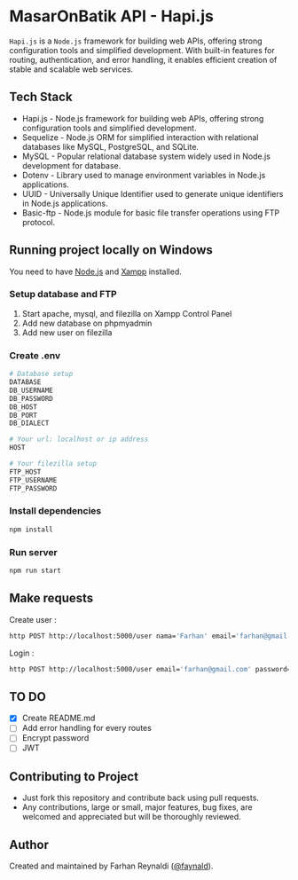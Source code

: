 # MasarOnBatik API - Hapi.js

`Hapi.js` is a `Node.js` framework for building web APIs, offering strong configuration tools and simplified development. With built-in features for routing, authentication, and error handling, it enables efficient creation of stable and scalable web services.

## Tech Stack
- Hapi.js - Node.js framework for building web APIs, offering strong configuration tools and simplified development.
- Sequelize - Node.js ORM for simplified interaction with relational databases like MySQL, PostgreSQL, and SQLite.
- MySQL - Popular relational database system widely used in Node.js development for database.
- Dotenv - Library used to manage environment variables in Node.js applications.
- UUID - Universally Unique Identifier used to generate unique identifiers in Node.js applications.
- Basic-ftp - Node.js module for basic file transfer operations using FTP protocol.

## Running project locally on Windows

You need to have [Node.js](https://nodejs.org) and [Xampp](https://www.apachefriends.org/) installed.

### Setup database and FTP
1. Start apache, mysql, and filezilla on Xampp Control Panel
2. Add new database on phpmyadmin
3. Add new user on filezilla 

### Create .env

```sh
# Database setup
DATABASE
DB_USERNAME
DB_PASSWORD
DB_HOST
DB_PORT
DB_DIALECT

# Your url: localhost or ip address
HOST

# Your filezilla setup
FTP_HOST
FTP_USERNAME
FTP_PASSWORD
```

### Install dependencies

```sh
npm install
```

### Run server

```sh
npm run start
```

## Make requests

Create user :

```sh
http POST http://localhost:5000/user nama='Farhan' email='farhan@gmail.com' password='farhan' telepon='081234567890'
```

Login :

```sh
http POST http://localhost:5000/user email='farhan@gmail.com' password='farhan'
```

## TO DO

- [X] Create README.md
- [ ] Add error handling for every routes
- [ ] Encrypt password
- [ ] JWT

## Contributing to Project

- Just fork this repository and contribute back using pull requests.
- Any contributions, large or small, major features, bug fixes, are welcomed and appreciated but will be thoroughly reviewed.

## Author

Created and maintained by Farhan Reynaldi ([@faynald](https://github.com/faynald)).
